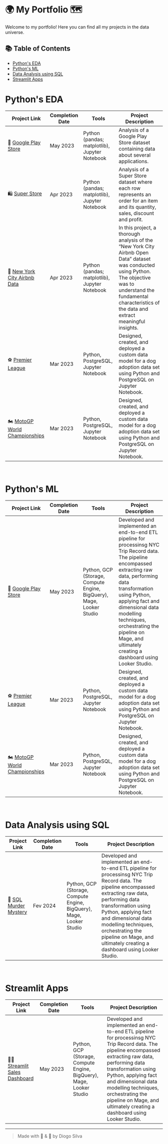 #  🌍 My Portfolio 🗺

Welcome to my portfolio! Here you can find all my projects in the data universe.

##  📚 Table of Contents

- [Python's EDA](#pythons-eda)
- [Python's ML](#pythons-ml)
- [Data Analysis using SQL](#sql-data-analysis)
- [Streamlit Apps](#streamlit-apps)



#  Python's EDA

| Project Link | Completion Date | Tools | Project Description |
|---|---|---|---|
| 📲 [Google Play Store](https://github.com/diogo-costa-silva/eda-python-projects/tree/main/Google%20Play%20Store)  | May 2023 | Python (pandas; matplotlib), Jupyter Notebook | Analysis of a Google Play Store dataset containing data about several applications. |
| 🛍️ [Super Store](https://github.com/diogo-costa-silva/eda-python-projects/tree/main/Super%20Store)  | Apr 2023 |Python (pandas; matplotlib), Jupyter Notebook | Analysis of a Super Store dataset where each row represents an order for an item and its quantity, sales, discount and profit. |
| 🛌 [New York City Airbnb Data](https://github.com/diogo-costa-silva/eda-python-projects/tree/main/New%20York%20City%20Airbnb%20Data)  | Apr 2023 | Python (pandas; matplotlib), Jupyter Notebook | In this project, a thorough analysis of the “New York City Airbnb Open Data” dataset was conducted using Python. The objective was to understand the fundamental characteristics of the data and extract meaningful insights. |
| ⚽️ [Premier League](https://github.com/katiehuangx/data-engineering/tree/main/Dog%20Adoption)  | Mar 2023 |Python, PostgreSQL, Jupyter Notebook | Designed, created, and deployed a custom data model for a dog adoption data set using Python and PostgreSQL on Jupyter Notebook. |
| 🏍️ [MotoGP World Championships](https://github.com/katiehuangx/data-engineering/tree/main/Dog%20Adoption)  | Mar 2023 |Python, PostgreSQL, Jupyter Notebook | Designed, created, and deployed a custom data model for a dog adoption data set using Python and PostgreSQL on Jupyter Notebook. |

<br>

#  Python's ML

| Project Link | Completion Date | Tools | Project Description |
|---|---|---|---|
| 📲 [Google Play Store](https://github.com/katiehuangx/data-engineering/tree/main/Uber%20Project)  | May 2023 | Python, GCP (Storage, Compute Engine, BigQuery), Mage, Looker Studio | Developed and implemented an end-to-end ETL pipeline for processinsg NYC Trip Record data. The pipeline encompassed extracting raw data, performing data transformation using Python, applying fact and dimensional data modelling techniques, orchestrating the pipeline on Mage, and ultimately creating a dashboard using Looker Studio. |
| ⚽️ [Premier League](https://github.com/katiehuangx/data-engineering/tree/main/Dog%20Adoption)  | Mar 2023 |Python, PostgreSQL, Jupyter Notebook | Designed, created, and deployed a custom data model for a dog adoption data set using Python and PostgreSQL on Jupyter Notebook. |
| 🏍️ [MotoGP World Championships](https://github.com/katiehuangx/data-engineering/tree/main/Dog%20Adoption)  | Mar 2023 |Python, PostgreSQL, Jupyter Notebook | Designed, created, and deployed a custom data model for a dog adoption data set using Python and PostgreSQL on Jupyter Notebook. |

<br>

#  Data Analysis using SQL

| Project Link | Completion Date | Tools | Project Description |
|---|---|---|---|
| 🔪 [SQL Murder Mystery](https://github.com/diogo-costa-silva/sql-murder-mystery)  | Fev 2024 | Python, GCP (Storage, Compute Engine, BigQuery), Mage, Looker Studio | Developed and implemented an end-to-end ETL pipeline for processinsg NYC Trip Record data. The pipeline encompassed extracting raw data, performing data transformation using Python, applying fact and dimensional data modelling techniques, orchestrating the pipeline on Mage, and ultimately creating a dashboard using Looker Studio. |

<br>

#  Streamlit Apps

| Project Link | Completion Date | Tools | Project Description |
|---|---|---|---|
| 👩‍💼 [Streamlit Sales Dashboard](https://github.com/diogo-costa-silva/streamlit-sales-dashboard)  | May 2023 | Python, GCP (Storage, Compute Engine, BigQuery), Mage, Looker Studio | Developed and implemented an end-to-end ETL pipeline for processinsg NYC Trip Record data. The pipeline encompassed extracting raw data, performing data transformation using Python, applying fact and dimensional data modelling techniques, orchestrating the pipeline on Mage, and ultimately creating a dashboard using Looker Studio. |

---

> Made with 💪 & 💙 by Diogo Silva

